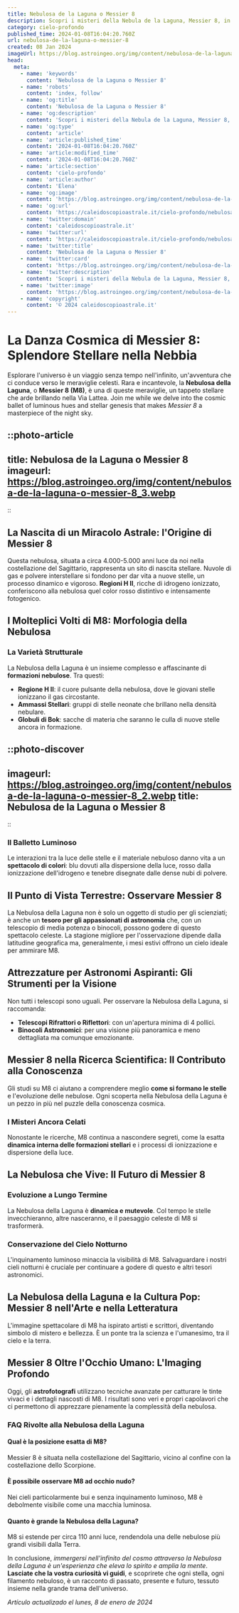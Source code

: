 ```yaml
---
title: Nebulosa de la Laguna o Messier 8
description: Scopri i misteri della Nebula de la Laguna, Messier 8, in una guida astrale che illumina le meraviglie delluniverso. Esplora ora!
category: cielo-profondo
published_time: 2024-01-08T16:04:20.760Z
url: nebulosa-de-la-laguna-o-messier-8
created: 08 Jan 2024
imageUrl: https://blog.astroingeo.org/img/content/nebulosa-de-la-laguna-o-messier-8_3.webp
head:
  meta:
    - name: 'keywords'
      content: 'Nebulosa de la Laguna o Messier 8'
    - name: 'robots'
      content: 'index, follow'
    - name: 'og:title'
      content: 'Nebulosa de la Laguna o Messier 8'
    - name: 'og:description'
      content: 'Scopri i misteri della Nebula de la Laguna, Messier 8, in una guida astrale che illumina le meraviglie delluniverso. Esplora ora!'
    - name: 'og:type'
      content: 'article'
    - name: 'article:published_time'
      content: '2024-01-08T16:04:20.760Z'
    - name: 'article:modified_time'
      content: '2024-01-08T16:04:20.760Z'
    - name: 'article:section'
      content: 'cielo-profondo'
    - name: 'article:author'
      content: 'Elena'
    - name: 'og:image'
      content: 'https://blog.astroingeo.org/img/content/nebulosa-de-la-laguna-o-messier-8_3.webp'
    - name: 'og:url'
      content: 'https://caleidoscopioastrale.it/cielo-profondo/nebulosa-de-la-laguna-o-messier-8'
    - name: 'twitter:domain'
      content: 'caleidoscopioastrale.it'
    - name: 'twitter:url'
      content: 'https://caleidoscopioastrale.it/cielo-profondo/nebulosa-de-la-laguna-o-messier-8'
    - name: 'twitter:title'
      content: 'Nebulosa de la Laguna o Messier 8'
    - name: 'twitter:card'
      content: 'https://blog.astroingeo.org/img/content/nebulosa-de-la-laguna-o-messier-8_3.webp'
    - name: 'twitter:description'
      content: 'Scopri i misteri della Nebula de la Laguna, Messier 8, in una guida astrale che illumina le meraviglie delluniverso. Esplora ora!'
    - name: 'twitter:image'
      content: 'https://blog.astroingeo.org/img/content/nebulosa-de-la-laguna-o-messier-8_3.webp'
    - name: 'copyright'
      content: '© 2024 caleidoscopioastrale.it'
---
```

# **La Danza Cosmica di Messier 8: Splendore Stellare nella Nebbia**

Esplorare l'universo è un viaggio senza tempo nell'infinito, un'avventura che ci conduce verso le meraviglie celesti. Rara e incantevole, la **Nebulosa della Laguna**, o **Messier 8 (M8)**, è una di queste meraviglie, un tappeto stellare che arde brillando nella Via Lattea. Join me while we delve into the cosmic ballet of luminous hues and stellar genesis that makes *Messier 8* a masterpiece of the night sky.

::photo-article
---
title: Nebulosa de la Laguna o Messier 8
imageurl: https://blog.astroingeo.org/img/content/nebulosa-de-la-laguna-o-messier-8_3.webp
---
::

## La Nascita di un Miracolo Astrale: l'Origine di Messier 8

Questa nebulosa, situata a circa 4.000-5.000 anni luce da noi nella costellazione del Sagittario, rappresenta un sito di nascita stellare. Nuvole di gas e polvere interstellare si fondono per dar vita a nuove stelle, un processo dinamico e vigoroso. **Regioni H II**, ricche di idrogeno ionizzato, conferiscono alla nebulosa quel color rosso distintivo e intensamente fotogenico.

## I Molteplici Volti di M8: Morfologia della Nebulosa

### La Varietà Strutturale 
La Nebulosa della Laguna è un insieme complesso e affascinante di **formazioni nebulose**. Tra questi:

- **Regione H II**: il cuore pulsante della nebulosa, dove le giovani stelle ionizzano il gas circostante.
- **Ammassi Stellari**: gruppi di stelle neonate che brillano nella densità nebulare.
- **Globuli di Bok**: sacche di materia che saranno le culla di nuove stelle ancora in formazione.

::photo-discover
---
imageurl: https://blog.astroingeo.org/img/content/nebulosa-de-la-laguna-o-messier-8_2.webp
title: Nebulosa de la Laguna o Messier 8
---
::

### Il Balletto Luminoso
Le interazioni tra la luce delle stelle e il materiale nebuloso danno vita a un **spettacolo di colori**: blu dovuti alla dispersione della luce, rosso dalla ionizzazione dell'idrogeno e tenebre disegnate dalle dense nubi di polvere.

## Il Punto di Vista Terrestre: Osservare Messier 8

La Nebulosa della Laguna non è solo un oggetto di studio per gli scienziati; è anche un **tesoro per gli appassionati di astronomia** che, con un telescopio di media potenza o binocoli, possono godere di questo spettacolo celeste. La stagione migliore per l'osservazione dipende dalla latitudine geografica ma, generalmente, i mesi estivi offrono un cielo ideale per ammirare M8.

## Attrezzature per Astronomi Aspiranti: Gli Strumenti per la Visione

Non tutti i telescopi sono uguali. Per osservare la Nebulosa della Laguna, si raccomanda:

- **Telescopi Rifrattori o Riflettori**: con un'apertura minima di 4 pollici.
- **Binocoli Astronomici**: per una visione più panoramica e meno dettagliata ma comunque emozionante.

## Messier 8 nella Ricerca Scientifica: Il Contributo alla Conoscenza

Gli studi su M8 ci aiutano a comprendere meglio **come si formano le stelle** e l'evoluzione delle nebulose. Ogni scoperta nella Nebulosa della Laguna è un pezzo in più nel puzzle della conoscenza cosmica.

### I Misteri Ancora Celati
Nonostante le ricerche, M8 continua a nascondere segreti, come la esatta **dinamica interna delle formazioni stellari** e i processi di ionizzazione e dispersione della luce.

## La Nebulosa che Vive: Il Futuro di Messier 8

### Evoluzione a Lungo Termine
La Nebulosa della Laguna è **dinamica e mutevole**. Col tempo le stelle invecchieranno, altre nasceranno, e il paesaggio celeste di M8 si trasformerà.

### Conservazione del Cielo Notturno
L'inquinamento luminoso minaccia la visibilità di M8. Salvaguardare i nostri cieli notturni è cruciale per continuare a godere di questo e altri tesori astronomici.

## La Nebulosa della Laguna e la Cultura Pop: Messier 8 nell'Arte e nella Letteratura

L'immagine spettacolare di M8 ha ispirato artisti e scrittori, diventando simbolo di mistero e bellezza. È un ponte tra la scienza e l'umanesimo, tra il cielo e la terra.

## Messier 8 Oltre l'Occhio Umano: L'Imaging Profondo

Oggi, gli **astrofotografi** utilizzano tecniche avanzate per catturare le tinte vivaci e i dettagli nascosti di M8. I risultati sono veri e propri capolavori che ci permettono di apprezzare pienamente la complessità della nebulosa.

### FAQ Rivolte alla Nebulosa della Laguna
#### Qual è la posizione esatta di M8?
Messier 8 è situata nella costellazione del Sagittario, vicino al confine con la costellazione dello Scorpione.

#### È possibile osservare M8 ad occhio nudo?
Nei cieli particolarmente bui e senza inquinamento luminoso, M8 è debolmente visibile come una macchia luminosa.

#### Quanto è grande la Nebulosa della Laguna?
M8 si estende per circa 110 anni luce, rendendola una delle nebulose più grandi visibili dalla Terra.

In conclusione, *immergersi nell'infinito del cosmo attraverso la Nebulosa della Laguna è un'esperienza che eleva lo spirito e amplia la mente*. **Lasciate che la vostra curiosità vi guidi**, e scoprirete che ogni stella, ogni filamento nebuloso, è un racconto di passato, presente e futuro, tessuto insieme nella grande trama dell'universo.

_Artículo actualizado el lunes, 8 de enero de 2024_